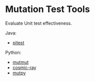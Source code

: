 # Mutation Test Tools
Evaluate Unit test effectiveness.

Java: 
- [pitest](https://github.com/hcoles/pitest)

Python:
- [mutmut](https://github.com/boxed/mutmut)
- [cosmic-ray](https://github.com/sixty-north/cosmic-ray)
- [mutpy](https://github.com/mutpy/mutpy)